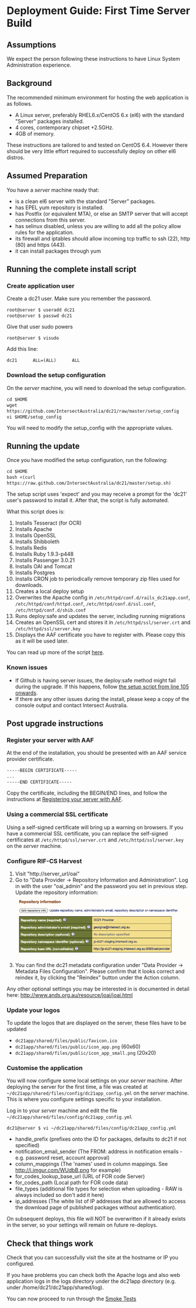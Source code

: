 # Deployment Guide: First Time Server Build

## Assumptions

We expect the person following these instructions to have Linux System Administration experience.

## Background
The recommended minimum environment for hosting the web application is as follows.
* A Linux server, preferably RHEL6.x/CentOS 6.x (el6) with the standard "Server" packages installed.
* 4 cores, contemporary chipset +2.5GHz.
* 4GB of memory.

These instructions are tailored to and tested on CentOS 6.4. However there should be very little effort required to successfully deploy on other el6 distros.

## Assumed Preparation


You have a _server_ machine ready that:
* is a clean el6 server with the standard "Server" packages.
* has EPEL yum repository is installed.
* has Postfix (or equivalent MTA), or else an SMTP server that will accept connections from this server.
* has selinux disabled, unless you are willing to add all the policy allow rules for the application.
* its firewall and iptables should allow incoming tcp traffic to ssh (22), http (80) and https (443).
* it can install packages through yum

## Running the complete install script

### Create application user
Create a dc21 user. Make sure you remember the password.
```
root@server $ useradd dc21
root@server $ passwd dc21
```
Give that user sudo powers
```
root@server $ visudo
```
Add this line:
```
dc21      ALL=(ALL)      ALL
```

### Download the setup configuration

On the _server_ machine, you will need to download the setup configuration.

```
cd $HOME
wget https://github.com/IntersectAustralia/dc21/raw/master/setup_config
vi $HOME/setup_config
```

You will need to modify the setup_config with the appropriate values.

## Running the update

Once you have modified the setup configuration, run the following:

```
cd $HOME
bash <(curl https://raw.github.com/IntersectAustralia/dc21/master/setup.sh)
```
The setup script uses 'expect' and you may receive a prompt for the 'dc21' user's password to install it. After that, the script is fully automated.

What this script does is:

1. Installs Tesseract (for OCR)
2. Installs Apache
3. Installs OpenSSL
4. Installs Shibboleth
5. Installs Redis
6. Installs Ruby 1.9.3-p448
7. Installs Passenger 3.0.21
8. Installs OAI and Tomcat
9. Installs Postgres
10. Installs CRON job to periodically remove temporary zip files used for downloads.
11. Creates a local deploy setup
12. Overwrites the Apache config in `/etc/httpd/conf.d/rails_dc21app.conf`, `/etc/httpd/conf/httpd.conf`, `/etc/httpd/conf.d/ssl.conf`, `/etc/httpd/conf.d/shib.conf`
13. Runs deploy:safe and updates the server, including running migrations
14. Creates an OpenSSL cert and stores it in `/etc/httpd/ssl/server.crt` and `/etc/httpd/ssl/server.key`
15. Displays the AAF certificate you have to register with. Please copy this as it will be used later.

You can read up more of the script [here](https://github.com/IntersectAustralia/dc21/tree/master/vm_setup.sh).

### Known issues
* If Github is having server issues, the deploy:safe method might fail during the upgrade. If this happens, follow [the setup script from line 105 onwards](https://github.com/IntersectAustralia/dc21/tree/2.0.x/vm_setup.sh#L105).
* If there are any other issues during the install, please keep a copy of the console output and contact Intersect Australia.

## Post upgrade instructions

### Register your server with AAF

At the end of the installation, you should be presented with an AAF service provider certificate.
```
-----BEGIN CERTIFICATE-----
...
-----END CERTIFICATE-----
```

Copy the certificate, including the BEGIN/END lines, and follow the instructions at [Registering your server with AAF](AAF_Registration.md).

### Using a commercial SSL certificate
Using a self-signed certificate will bring up a warning on browsers. If you have a commercial SSL certificate, you can replace the self-signed certificates at `/etc/httpd/ssl/server.crt` and `/etc/httpd/ssl/server.key` on the _server_ machine.

### Configure RIF-CS Harvest
1. Visit "http://server_url/oai"
2. Go to "Data Provider -> Repository Information and Administration". Log in with the user "oai_admin" and the password you set in previous step. Update the repository information:
![jOAI Setup 1](files/joai%20setup%201.png)
3. You can find the dc21 metadata configuration under "Data Provider -> Metadata Files Configuration". Please confirm that it looks correct and reindex it, by clicking the "Reindex" button under the Action column.

Any other optional settings you may be interested in is documented in detail here: http://www.ands.org.au/resource/joai/joai.html

### Update your logos

To update the logos that are displayed on the server, these files have to be updated

* `dc21app/shared/files/public/favicon.ico`
* `dc21app/shared/files/public/icon_app.png` (60x60)
* `dc21app/shared/files/public/icon_app_small.png` (20x20)

### Customise the application
You will now configure some local settings on your _server_ machine. After deploying the server for the first time, a file was created at `~/dc21app/shared/files/config/dc21app_config.yml` on the _server_ machine. This is where you configure settings specific to your installation.

Log in to your _server_ machine and edit the file `~/dc21app/shared/files/config/dc21app_config.yml`
```
dc21@server $ vi ~/dc21app/shared/files/config/dc21app_config.yml
```

* handle_prefix (prefixes onto the ID for packages, defaults to dc21 if not specified)
* notification_email_sender (The FROM: address in notification emails - e.g. password reset, account approval)
* column_mappings (The 'names' used in column mappings. See http://i.imgur.com/WUdbB.png for example)
* for_codes_lookup_base_url (URL of FOR code Server)
* for_codes_path (Local path for FOR code data)
* file_types (additional file types for selection when uploading - RAW is always included so don't add it here)
* ip_addresses (The white list of IP addresses that are allowed to access the download page of published packages without authentication).

On subsequent deploys, this file will NOT be overwritten if it already exists in the server, so your settings will remain on future re-deploys.

## Check that things work
Check that you can successfully visit the site at the hostname or IP you configured.

If you have problems you can check both the Apache logs and also web application logs in the logs directory under the dc21app directory (e.g. under /home/dc21/dc21app/shared/log).

You can now proceed to run through the [Smoke Tests](Smoke_tests.md)
